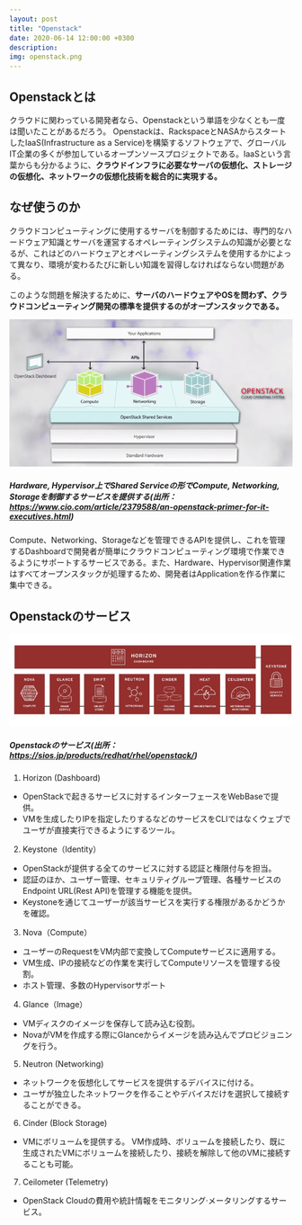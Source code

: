 ```yaml
---
layout: post
title: "Openstack"
date: 2020-06-14 12:00:00 +0300
description: 
img: openstack.png
---
```


## Openstackとは
クラウドに関わっている開発者なら、Openstackという単語を少なくとも一度は聞いたことがあるだろう。 Openstackは、RackspaceとNASAからスタートしたIaaS(Infrastructure as a Service)を構築するソフトウェアで、グローバルIT企業の多くが参加しているオープンソースプロジェクトである。IaaSという言葉からも分かるように、**クラウドインフラに必要なサーバの仮想化、ストレージの仮想化、ネットワークの仮想化技術を総合的に実現する。**

## なぜ使うのか
クラウドコンピューティングに使用するサーバを制御するためには、専門的なハードウェア知識とサーバを運営するオペレーティングシステムの知識が必要となるが、これはどのハードウェアとオペレーティングシステムを使用するかによって異なり、環境が変わるたびに新しい知識を習得しなければならない問題がある。

このような問題を解決するために、**サーバのハードウェアやOSを問わず、クラウドコンピューティング開発の標準を提供するのがオープンスタックである。**

![Openstackの構造](../assets/img/openstack_structure.png)
##### Hardware, Hypervisor上でShared Serviceの形でCompute, Networking, Storageを制御するサービスを提供する(出所：https://www.cio.com/article/2379588/an-openstack-primer-for-it-executives.html)

Compute、Networking、Storageなどを管理できるAPIを提供し、これを管理するDashboardで開発者が簡単にクラウドコンピューティング環境で作業できるようにサポートするサービスである。また、Hardware、Hypervisor関連作業はすべてオープンスタックが処理するため、開発者はApplicationを作る作業に集中できる。

## Openstackのサービス
![Openstackのサービス](../assets/img/openstack_services.jpg)
##### Openstackのサービス(出所：https://sios.jp/products/redhat/rhel/openstack/)

1. Horizon (Dashboard)
-  OpenStackで起きるサービスに対するインターフェースをWebBaseで提供。
-  VMを生成したりIPを指定したりするなどのサービスをCLIではなくウェブでユーザが直接実行できるようにするツール。

2. Keystone（Identity）
-  OpenStackが提供する全てのサービスに対する認証と権限付与を担当。
-  認証のほか、ユーザー管理、セキュリティグループ管理、各種サービスのEndpoint  URL(Rest  API)を管理する機能を提供。
-  Keystoneを通じてユーザーが該当サービスを実行する権限があるかどうかを確認。

3. Nova（Compute）
-  ユーザーのRequestをVM内部で変換してComputeサービスに適用する。
-  VM生成、IPの接続などの作業を実行してComputeリソースを管理する役割。
-  ホスト管理、多数のHypervisorサポート

4. Glance（Image）
-  VMディスクのイメージを保存して読み込む役割。
-  NovaがVMを作成する際にGlanceからイメージを読み込んでプロビジョニングを行う。

5. Neutron (Networking)
-  ネットワークを仮想化してサービスを提供するデバイスに付ける。
-  ユーザが独立したネットワークを作ることやデバイスだけを選択して接続することができる。

6. Cinder (Block Storage)
-  VMにボリュームを提供する。 VM作成時、ボリュームを接続したり、既に生成されたVMにボリュームを接続したり、接続を解除して他のVMに接続することも可能。

7. Ceilometer (Telemetry)
-  OpenStack Cloudの費用や統計情報をモニタリング·メータリングするサービス。